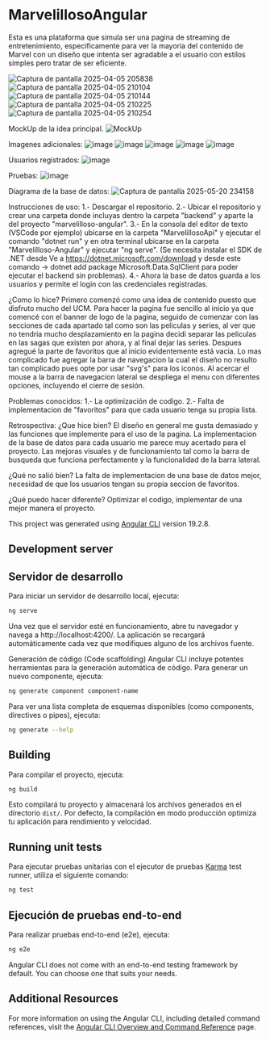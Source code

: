 # MarvelillosoAngular

Esta es una plataforma que simula ser una pagina de streaming de entretenimiento, especificamente para ver la mayoria del contenido de Marvel con un diseño que intenta ser agradable a el usuario con estilos simples pero tratar de ser eficiente.

![Captura de pantalla 2025-04-05 205838](https://github.com/user-attachments/assets/f2feae06-b22b-4848-9e37-216cb194f3f7)
![Captura de pantalla 2025-04-05 210104](https://github.com/user-attachments/assets/81e5e21d-7c0f-49e8-a3a5-d7c5238f2688)
![Captura de pantalla 2025-04-05 210144](https://github.com/user-attachments/assets/d4241c39-a8cd-45cd-bc2e-b022cbea2ff7)
![Captura de pantalla 2025-04-05 210225](https://github.com/user-attachments/assets/199b511e-fd33-46b2-89b8-40d6c805e53c)
![Captura de pantalla 2025-04-05 210254](https://github.com/user-attachments/assets/c74bea8a-6f96-46ed-abf0-316cc421252c)

MockUp de la idea principal.
![MockUp](https://github.com/user-attachments/assets/6dea2912-1eda-47b6-a04a-81516936a428)

Imagenes adicionales:
![image](https://github.com/user-attachments/assets/109648d2-1039-4dd9-b768-bf845366a9f6)
![image](https://github.com/user-attachments/assets/280a9ca1-7273-40ed-b4b4-5a90299d95d8)
![image](https://github.com/user-attachments/assets/a8159585-208f-4c9c-8870-0440a4d26c10)
![image](https://github.com/user-attachments/assets/70a88e69-42d6-414d-b793-7d7b7dec60ff)
![image](https://github.com/user-attachments/assets/c39f2d97-a712-4dfe-b462-2fbb8e7891e7)

Usuarios registrados:
![image](https://github.com/user-attachments/assets/28c7d981-d9da-4e71-af13-0e4ead434123)


Pruebas: 
![image](https://github.com/user-attachments/assets/44ad3e83-74e6-4153-9019-92eeada240a5)


Diagrama de la base de datos:
![Captura de pantalla 2025-05-20 234158](https://github.com/user-attachments/assets/4783424a-6370-4efa-85e9-1159447d4a91)


Instrucciones de uso:
1.- Descargar el repositorio.
2.- Ubicar el repositorio y crear una carpeta donde incluyas dentro la carpeta "backend" y aparte la del proyecto "marvelilloso-angular".
3.- En la consola del editor de texto (VSCode por ejemplo) ubicarse en la carpeta "MarvelillosoApi" y ejecutar el comando "dotnet run" y en otra terminal ubicarse en la carpeta "Marvelilloso-Angular" y ejecutar "ng serve". (Se necesita instalar el SDK de .NET desde Ve a https://dotnet.microsoft.com/download y desde este comando -> dotnet add package Microsoft.Data.SqlClient para poder ejecutar el backend sin problemas).
4.- Ahora la base de datos guarda a los usuarios y permite el login con las credenciales registradas.



¿Como lo hice?
Primero comenzó como una idea de contenido puesto que disfruto mucho del UCM.
Para hacer la pagina fue sencillo al inicio ya que comencé con el banner de logo de la pagina, seguido de comenzar con las secciones de cada apartado tal como son las peliculas y series, al ver que no tendria mucho desplazamiento en la pagina decidi separar las peliculas en las sagas que existen por ahora, y al final dejar las series.
Despues agregué la parte de favoritos que al inicio evidentemente está vacia.
Lo mas complicado fue agregar la barra de navegacion la cual el diseño no resulto tan complicado pues opte por usar "svg's" para los iconos. Al acercar el mouse a la barra de navegacion lateral se despliega el menu con diferentes opciones, incluyendo el cierre de sesión.



Problemas conocidos:
1.- La optimización de codigo.
2.- Falta de implementacion de "favoritos" para que cada usuario tenga su propia lista.


Retrospectiva:
¿Que hice bien?
El diseño en general me gusta demasiado y las funciones que implemente para el uso de la pagina.
La implementacion de la base de datos para cada usuario me parece muy acertado para el proyecto.
Las mejoras visuales y de funcionamiento tal como la barra de busqueda que funciona perfectamente y la funcionalidad de la barra lateral.

¿Qué no salió bien?
La falta de implementacion de una base de datos mejor, necesidad de que los usuarios tengan su propia seccion de favoritos.

¿Qué puedo hacer diferente?
Optimizar el codigo, implementar de una mejor manera el proyecto.

This project was generated using [Angular CLI](https://github.com/angular/angular-cli) version 19.2.8.

## Development server

## Servidor de desarrollo

Para iniciar un servidor de desarrollo local, ejecuta:

```bash
ng serve
```

Una vez que el servidor esté en funcionamiento, abre tu navegador y navega a http://localhost:4200/.
La aplicación se recargará automáticamente cada vez que modifiques alguno de los archivos fuente.

Generación de código (Code scaffolding)
Angular CLI incluye potentes herramientas para la generación automática de código.
Para generar un nuevo componente, ejecuta:

```bash
ng generate component component-name
```

Para ver una lista completa de esquemas disponibles (como components, directives o pipes), ejecuta:
```bash
ng generate --help
```

## Building

Para compilar el proyecto, ejecuta:

```bash
ng build
```

Esto compilará tu proyecto y almacenará los archivos generados en el directorio 
 `dist/`. Por defecto, la compilación en modo producción optimiza tu aplicación para rendimiento y velocidad.

## Running unit tests

Para ejecutar pruebas unitarias con el ejecutor de pruebas [Karma](https://karma-runner.github.io) test runner, utiliza el siguiente comando:

```bash
ng test
```

## Ejecución de pruebas end-to-end

Para realizar pruebas end-to-end (e2e), ejecuta:

```bash
ng e2e
```

Angular CLI does not come with an end-to-end testing framework by default. You can choose one that suits your needs.

## Additional Resources

For more information on using the Angular CLI, including detailed command references, visit the [Angular CLI Overview and Command Reference](https://angular.dev/tools/cli) page.
